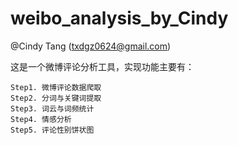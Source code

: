 # weibo_analysis_by_Cindy
@Cindy Tang (txdgz0624@gmail.com)

这是一个微博评论分析工具，实现功能主要有：

	Step1. 微博评论数据爬取
	Step2. 分词与关键词提取
	Step3. 词云与词频统计
	Step4. 情感分析
	Step5. 评论性别饼状图

